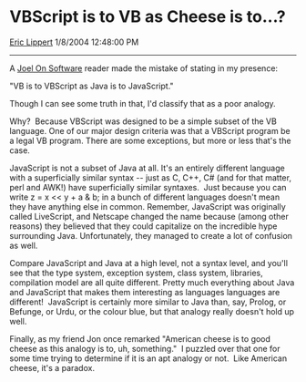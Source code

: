 # VBScript is to VB as Cheese is to...?

[Eric Lippert](https://social.msdn.microsoft.com/profile/Eric%20Lippert) 1/8/2004 12:48:00 PM

-----

A [Joel On Software](http://www.joelonsoftware.com/) reader made the mistake of stating in my presence: 

"VB is to VBScript as Java is to JavaScript." 

Though I can see some truth in that, I'd classify that as a poor analogy. 

Why?  Because VBScript was designed to be a simple subset of the VB language. One of our major design criteria was that a VBScript program be a legal VB program. There are some exceptions, but more or less that's the case. 

JavaScript is not a subset of Java at all. It's an entirely different language with a superficially similar syntax -- just as C, C++, C\# (and for that matter, perl and AWK\!) have superficially similar syntaxes.  Just because you can write z = x \<\< y + a & b; in a bunch of different languages doesn't mean they have anything else in common. Remember, JavaScript was originally called LiveScript, and Netscape changed the name because (among other reasons) they believed that they could capitalize on the incredible hype surrounding Java. Unfortunately, they managed to create a lot of confusion as well. 

Compare JavaScript and Java at a high level, not a syntax level, and you'll see that the type system, exception system, class system, libraries, compilation model are all quite different. Pretty much everything about Java and JavaScript that makes them interesting as languages languages are different\!  JavaScript is certainly more similar to Java than, say, Prolog, or Befunge, or Urdu, or the colour blue, but that analogy really doesn't hold up well. 

Finally, as my friend Jon once remarked "American cheese is to good cheese as this analogy is to, uh, something."  I puzzled over that one for some time trying to determine if it is an apt analogy or not.  Like American cheese, it's a paradox.

